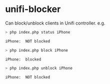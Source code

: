 unifi-blocker
=============


Can block/unblock clients in Unifi controller.
e.g.
```sh
> php index.php status iPhone

iPhone:	 NOT blocked

> php index.php block iPhone

iPhone:	 blocked

> php index.php unblock iPhone

iPhone:	 NOT blocked
```
